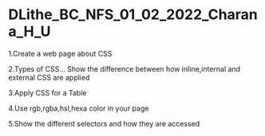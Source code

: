 # DLithe_BC_NFS_01_02_2022_Charana_H_U

1.Create a web page about CSS

2.Types of CSS... Show the difference between how inline,internal and external CSS are applied

3.Apply CSS for a Table

4.Use rgb,rgba,hsl,hexa color in your page

5.Show the different selectors and how they are accessed
